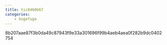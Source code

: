 ```yaml
---
title: tic8460b67
categories:
    - hogefuga
---
```

8b207aae87f3b0da49c87943f9e33a301696f99b4aeb4aea0f282b9dc0402754
